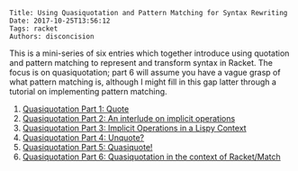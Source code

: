     Title: Using Quasiquotation and Pattern Matching for Syntax Rewriting
    Date: 2017-10-25T13:56:12
    Tags: racket
    Authors: disconcision

This is a mini-series of six entries which together introduce using quotation and pattern matching to represent and transform syntax in Racket. The focus is on quasiquotation; part 6 will assume you have a vague grasp of what pattern matching is, although I might fill in this gap latter through a tutorial on implementing pattern matching.

1. [Quasiquotation Part 1: Quote](quasiquotation-part-1-quote.html)
2. [Quasiquotation Part 2: An interlude on implicit operations](quasiquotation-part-2-an-interlude-on-implicit-operations.html)
3. [Quasiquotation Part 3: Implicit Operations in a Lispy Context](quasiquotation-part-3-implicit-operations-in-a-lispy-context.html)
4. [Quasiquotation Part 4: Unquote?](quasiquotation-part-4-unquote.html)
5. [Quasiquotation Part 5: Quasiquote!](quasiquotation-part-5-quasiquote.html)
6. [Quasiquotation Part 6: Quasiquotation in the context of Racket/Match](quasiquotation-part-6-quasiquotation-in-the-context-of-racket-match.html)
